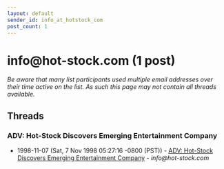 ```yaml
---
layout: default
sender_id: info_at_hotstock_com
post_count: 1
---
```


# info<span>@</span>hot-stock.com (1 post)

_Be aware that many list participants used multiple email addresses over their time active on the list. As such this page may not contain all threads available._

## Threads

### ADV: Hot-Stock Discovers Emerging Entertainment Company
+ 1998-11-07 (Sat, 7 Nov 1998 05:27:16 -0800 (PST)) - [ADV: Hot-Stock Discovers Emerging Entertainment Company](/archive/1998/11/51026bfa5a61b7ce44d09cc3378fd62fa0542033a095ed05146793222262b2a1) - _info@hot-stock.com_

